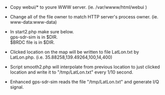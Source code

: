 * Copy webui/* to youre WWW server. (ie. /var/wwww/html/webui )
* Change all of the file owner to match HTTP server's process owner. (ie. www-data:www-data)
* In start2.php make sure below.<BR>
      gps-sdr-sim is in $DIR.<BR>
      $BRDC file is in $DIR.<BR>

* Clicked location on the map will be written to file LatLon.txt by LatLon.php. (i.e.  35.88258,139.49264,100,14,400)
* Script smooth2.php will interpolate from previous location to just clicked location and write it to "/tmp/LatLon.txt" every 1/10 second.
* Enhanced gps-sdr-sim reads the file "/tmp/LatLon.txt" and generate I/Q signal.
